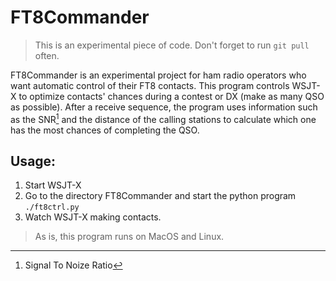 
# FT8Commander

> This is an experimental piece of code. Don't forget to run `git pull` often.

FT8Commander is an experimental project for ham radio operators who
want automatic control of their FT8 contacts. This program controls
WSJT-X to optimize contacts' chances during a contest or DX (make as
many QSO as possible). After a receive sequence, the program uses
information such as the SNR[^1] and the distance of the calling
stations to calculate which one has the most chances of completing the
QSO.

## Usage:

  1. Start WSJT-X
  2. Go to the directory FT8Commander and start the python program `./ft8ctrl.py`
  3. Watch WSJT-X making contacts.

> As is, this program runs on MacOS and Linux.

[^1]: Signal To Noize Ratio

